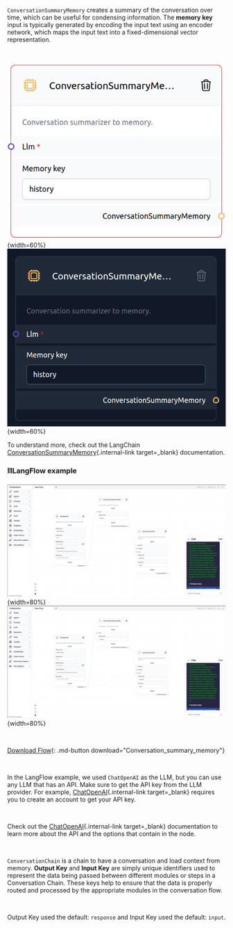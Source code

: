 `ConversationSummaryMemory` creates a summary of the conversation over time, which can be useful for condensing information. The **memory key** input is typically generated by encoding the input text using an encoder network, which maps the input text into a fixed-dimensional vector representation.

<br>

![Description](img/single_node/con_sum_mem.png#only-light){width=60%}
![Description](img/single_node/conv_sum_me2.png#only-dark){width=60%}

To understand more, check out the LangChain [ConversationSummaryMemory](https://python.langchain.com/en/latest/modules/memory/types/summary.html){.internal-link target=_blank} documentation.

### ⛓️LangFlow example
![Description](img/conversation-summary-memory.png#only-dark){width=80%}
![Description](img/conversation-summary-memory.png#only-light){width=80%}

<br>

[Download Flow](data/Conversation_summary_memory.json){: .md-button download="Conversation_summary_memory"} 

<br>

In the LangFlow example, we used `ChatOpenAI` as the LLM, but you can use any LLM that has an API. Make sure to get the API key from the LLM provider. For example, [ChatOpenAI](https://platform.openai.com/){.internal-link target=_blank} requires you to create an account to get your API key.

<br>

Check out the [ChatOpenAI](https://platform.openai.com/docs/introduction/overview){.internal-link target=_blank} documentation to learn more about the API and the options that contain in the node.

<br>

`ConversationChain` is a chain to have a conversation and load context from memory. **Output Key** and **Input Key** are simply unique identifiers used to represent the data being passed between different modules or steps in a Conversation Chain. These keys help to ensure that the data is properly routed and processed by the appropriate modules in the conversation flow.

<br>

Output Key used the default: ``` response ``` and Input Key used the default: ``` input ```.